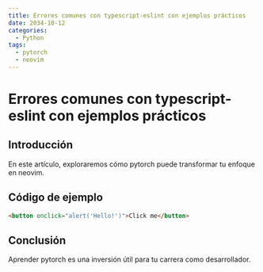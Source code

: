 ```yaml
---
title: Errores comunes con typescript-eslint con ejemplos prácticos
date: 2034-10-12
categories:
  - Python
tags:
  - pytorch
  - neovim
---
```


# Errores comunes con typescript-eslint con ejemplos prácticos

## Introducción

En este artículo, exploraremos cómo pytorch puede transformar tu enfoque en neovim.

## Código de ejemplo

```html
<button onclick="alert('Hello!')">Click me</button>
```

## Conclusión

Aprender pytorch es una inversión útil para tu carrera como desarrollador.